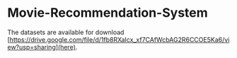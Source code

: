 # Movie-Recommendation-System

The datasets are available for download [https://drive.google.com/file/d/1fb8RXaIcx_xf7CAfWcbAG2R6CCOE5Ka6/view?usp=sharing](here).
